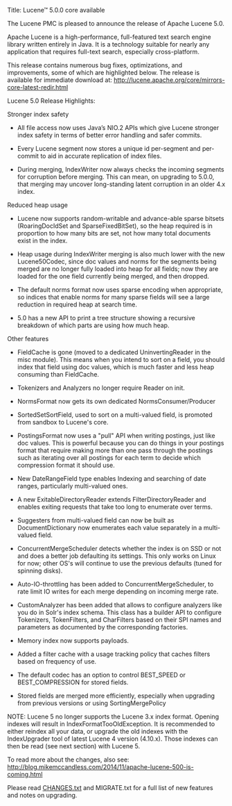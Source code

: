 Title: Lucene™ 5.0.0 core available

The Lucene PMC is pleased to announce the release of Apache Lucene 5.0.

Apache Lucene is a high-performance, full-featured text search engine
library written entirely in Java. It is a technology suitable for nearly
any application that requires full-text search, especially cross-platform.

This release contains numerous bug fixes, optimizations, and
improvements, some of which are highlighted below. The release
is available for immediate download at:
<http://lucene.apache.org/core/mirrors-core-latest-redir.html>

Lucene 5.0 Release Highlights:

Stronger index safety

* All file access now uses Java’s NIO.2 APIs which give Lucene stronger index safety in terms of better error handling and safer commits.

* Every Lucene segment now stores a unique id per-segment and per-commit to aid in accurate replication of index files.

* During merging, IndexWriter now always checks the incoming segments for corruption before merging. This can mean, on upgrading to 5.0.0, that merging may uncover long-standing latent corruption in an older 4.x index.

Reduced heap usage

* Lucene now supports random-writable and advance-able sparse bitsets (RoaringDocIdSet and SparseFixedBitSet), so the heap required is in proportion to how many bits are set, not how many total documents exist in the index.

* Heap usage during IndexWriter merging is also much lower with the new Lucene50Codec, since doc values and norms for the segments being merged are no longer fully loaded into heap for all fields; now they are loaded for the one field currently being merged, and then dropped.

* The default norms format now uses sparse encoding when appropriate, so indices that enable norms for many sparse fields will see a large reduction in required heap at search time.

* 5.0 has a new API to print a tree structure showing a recursive breakdown of which parts are using how much heap.

Other features

* FieldCache is gone (moved to a dedicated UninvertingReader in the misc module). This means when you intend to sort on a field, you should index that field using doc values, which is much faster and less heap consuming than FieldCache.

* Tokenizers and Analyzers no longer require Reader on init.

* NormsFormat now gets its own dedicated NormsConsumer/Producer

* SortedSetSortField, used to sort on a multi-valued field, is promoted from sandbox to Lucene's core.

* PostingsFormat now uses a "pull" API when writing postings, just like doc values. This is powerful because you can do things in your postings format that require making more than one pass through the postings such as iterating over all postings for each term to decide which compression format it should use.

* New DateRangeField type enables Indexing and searching of date ranges, particularly multi-valued ones.

* A new ExitableDirectoryReader extends FilterDirectoryReader and enables exiting requests that take too long to enumerate over terms.

* Suggesters from multi-valued field can now be built as DocumentDictionary now enumerates each value separately in a multi-valued field.

* ConcurrentMergeScheduler detects whether the index is on SSD or not and does a better job defaulting its settings. This only works on Linux for now; other OS's will continue to use the previous defaults (tuned for spinning disks).

* Auto-IO-throttling has been added to ConcurrentMergeScheduler, to rate limit IO writes for each merge depending on incoming merge rate.

* CustomAnalyzer has been added that allows to configure analyzers like you do in Solr's index schema. This class has a builder API to configure Tokenizers, TokenFilters, and CharFilters based on their SPI names and parameters as documented by the corresponding factories.

* Memory index now supports payloads.

* Added a filter cache with a usage tracking policy that caches filters based on frequency of use.

* The default codec has an option to control BEST_SPEED or BEST_COMPRESSION for stored fields.

* Stored fields are merged more efficiently, especially when upgrading from previous versions or using SortingMergePolicy

NOTE: Lucene 5 no longer supports the Lucene 3.x index format. Opening indexes will result in IndexFormatTooOldException. It is recommended to either reindex all your data, or upgrade the old indexes with the IndexUpgrader tool of latest Lucene 4 version (4.10.x). Those indexes can then be read (see next section) with Lucene 5.

To read more about the changes, also see: <http://blog.mikemccandless.com/2014/11/apache-lucene-500-is-coming.html>

Please read [CHANGES.txt](/core/5_0_0/changes/Changes.html) and MIGRATE.txt for a full list of new features and notes on upgrading.


